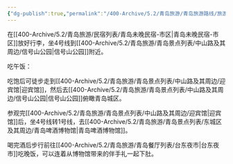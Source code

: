 ```yaml
---
{"dg-publish":true,"permalink":"/400-Archive/5.2/青岛旅游/青岛旅游路线/旅游路线-城内闲逛/"}
---
```


在[[400-Archive/5.2/青岛旅游/民宿列表/青岛未晚民宿-市区\|青岛未晚民宿-市区]]放好行李，坐4号线到[[400-Archive/5.2/青岛旅游/青岛景点列表/中山路及其周边/信号山公园\|信号山公园]]附近。

吃午饭：

吃饱后可徒步走到[[400-Archive/5.2/青岛旅游/青岛景点列表/中山路及其周边/迎宾馆\|迎宾馆]]，然后去[[400-Archive/5.2/青岛旅游/青岛景点列表/中山路及其周边/信号山公园\|信号山公园]]俯瞰青岛城区。

参观完[[400-Archive/5.2/青岛旅游/青岛景点列表/中山路及其周边/迎宾馆\|迎宾馆]]后，坐4号线转1号线，去[[400-Archive/5.2/青岛旅游/青岛景点列表/东城区及其周边/青岛啤酒博物馆\|青岛啤酒博物馆]]。

喝完酒后步行前往[[400-Archive/5.2/青岛旅游/青岛餐厅列表/台东夜市\|台东夜市]]吃晚饭，可以连着从博物馆带来的伴手礼一起下肚。